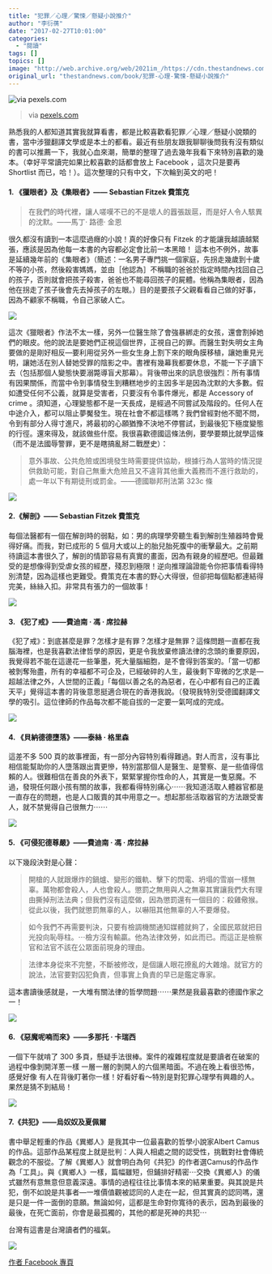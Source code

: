 ```yaml
---
title: "犯罪／心理／驚悚／懸疑小說推介"
author: "李衍蒨"
date: "2017-02-27T10:01:00"
categories:
  - "閱讀"
tags: []
topics: []
image: "http://web.archive.org/web/2021im_/https://cdn.thestandnews.com/media/photos/cache/pexels-photo-26298_r8Xl1_1200x0.jpg"
original_url: "thestandnews.com/book/犯罪-心理-驚悚-懸疑小說推介"
---
```

![via pexels.com](http://web.archive.org/web/2021im_/https://cdn.thestandnews.com/media/photos/cache/pexels-photo-26298_r8Xl1_1200x0.jpg)

> via [pexels.com](http://web.archive.org/web/20210623201615/http://pexels.com/)

熟悉我的人都知道其實我就算看書，都是比較喜歡看犯罪／心理／懸疑小說類的書，當中涉獵翻譯文學或是本土的都看。最近有些朋友跟我聊聊後問我有沒有類似的書可以推薦一下，我就心血來潮，簡單的整理了過去幾年我看下來特別喜歡的幾本。（幸好平常讀完如果比較喜歡的話都會放上 Facebook ，這次只是要再 Shortlist 而已，哈！）。這次整理的只有中文，下次輪到英文的吧！

#### **1\. 《獵眼者》及《集眼者》—— Sebastian Fitzek 費策克**

> 在我們的時代裡，讓人嗟嘆不已的不是壞人的囂張跋扈，而是好人令人駭異的沈默。——馬丁· 路德· 金恩

很久都沒有讀到一本這麼過癮的小說！真的好像只有 Fitzek 的才能讓我越讀越緊張，應該是因為他每一本書的內容都必定會比前一本黑暗！ 這本也不例外，故事是延續幾年前的《集眼者》（簡述：一名男子專門挑一個家庭，先拐走幾歲到十歲不等的小孩，然後殺害媽媽，並由［他認為］不稱職的爸爸於指定時間內找回自己的孩子，否則就會把孩子殺害，爸爸也不能尋回孩子的屍體。他稱為集眼者，因為他在拐走了孩子後會先去掉孩子的左眼。）目的是要孩子父親看看自己做的好事，因為不顧家不稱職，令自己家破人亡。

[![](http://web.archive.org/web/2021im_/https://cdn.thestandnews.com/media/photos/cache/der20augensammler_IHyy7_1200x0.jpeg)](http://web.archive.org/web/20210623201615/https://cdn.thestandnews.com/media/photos/cache/der20augensammler_IHyy7_1200x0.jpeg)

這次《獵眼者》作法不太一樣，另外一位醫生除了會強暴綁走的女孩，還會割掉她們的眼皮。他的說法是要她們正視這個世界，正視自己的罪。而醫生對失明女主角要做的是剛好相反—要利用從另外一些女生身上割下來的眼角膜移植，讓她重見光明，讓她活在別人替她受罪的陰影之中。書裡有幾幕我都要休息，不能一下子讀下去（包括那個人變態快要溺斃導盲犬那幕）。背後帶出來的訊息很強烈：所有事情有因果關係，而當中令到事情發生到糟糕地步的主因多半是因為沈默的大多數。假如遭受任何不公義，就算是受害者，只要沒有令事件爆光，都是 Accessory of crime 。須知道，心理變態都不是一天長成，是經過不同嘗試及階段的。任何人在中途介入，都可以阻止夢魘發生。現在社會不都這樣嗎？我們曾經對他不聞不問，令到有部分人得寸進尺，將最初的心願猶豫不決地不停嘗試，到最後犯下極度變態的行徑。還來得及，就該做些什麼。我很喜歡德國這條法例，要學要類比就學這條（而不是法國辱警罪，更不是瞎搞亂掰二戰歷史）：

> 意外事故、公共危險或困境發生時需要提供協助，根據行為人當時的情況提供救助可能，對自己無重大危險且又不違背其他重大義務而不進行救助的，處一年以下有期徒刑或罰金。——德國聯邦刑法第 323c 條

[![](http://web.archive.org/web/2021im_/https://cdn.thestandnews.com/media/photos/cache/der20augenjager_ZyCRL_1200x0.jpeg)](http://web.archive.org/web/20210623201615/https://cdn.thestandnews.com/media/photos/cache/der20augenjager_ZyCRL_1200x0.jpeg)

#### **2.《解剖》—— Sebastian Fitzek 費策克**

每個法醫都有一個在解剖時的弱點，如：男的病理學旁聽生看到解剖生殖器時會覺得好痛。而我，對已成形的 5 個月大或以上的胎兒胎死腹中的衝擊最大。之前期待讀這本書很久了，解剖的情節容易有真實的畫面，因為有親身的經歷吧。但最難受的是想像得到受虐女孩的經歷，殘忍到極限！逆向推理論證能令你把事情看得特別清楚，因為這樣也更難受。費策克在本書的野心大得很，但卻把每個點都連結得完美，絲絲入扣。非常具有張力的一個故事！

[![](http://web.archive.org/web/2021im_/https://cdn.thestandnews.com/media/photos/cache/10552637_10152610861909641_7705237444205768245_n_CWoxd_1200x0.jpeg)](http://web.archive.org/web/20210623201615/https://cdn.thestandnews.com/media/photos/cache/10552637_10152610861909641_7705237444205768245_n_CWoxd_1200x0.jpeg)

#### **3\. 《犯了戒》——費迪南 ‧ 馮 ‧ 席拉赫**

《犯了戒》：到底甚麼是罪？怎樣才是有罪？怎樣才是無罪？這條問題一直都在我腦海裡，也是我喜歡法律哲學的原因，更是令我放棄修讀法律的念頭的重要原因，我覺得若不能在這邊花一些筆墨，死大量腦細胞，是不會得到答案的。「當一切都被剝奪殆盡，所有的幸福都不可企及，已經破碎的人生，最後剩下卑微的乞求是—超越法律之外，人世間的正義」「每個以善之名的為惡者，在心中都有自己的正義天平」覺得這本書的背後意思挺適合現在的香港我說。（發現我特別受德國翻譯文學的吸引。這位律師的作品每次都不能自拔的一定要一氣呵成的完成。

[![](http://web.archive.org/web/2021im_/https://cdn.thestandnews.com/media/photos/cache/1555437_10152984949329641_3096917719405833401_nqw_J6Qir_1200x0.jpeg)](http://web.archive.org/web/20210623201615/https://cdn.thestandnews.com/media/photos/cache/1555437_10152984949329641_3096917719405833401_nqw_J6Qir_1200x0.jpeg)

#### **4\. 《貝納德德墮落》——泰絲 ‧ 格里森**

這差不多 500 頁的故事裡面，有一部分內容特別看得難過。對人而言，沒有事比相信能幫助你的人墮落跟出賣更慘，特別當那個人是醫生、是警察、是一些值得信賴的人。很難相信在善良的外表下，緊緊掌握你性命的人，其實是一隻惡魔。不過，發現任何跟小孩有關的故事，我都看得特別痛心⋯⋯我知道活取人體器官都是一直存在的問題，也是人口販賣的其中用意之一。想起那些活取器官的方法跟受害人，就不禁覺得自己很無力⋯⋯

[![](http://web.archive.org/web/2021im_/https://cdn.thestandnews.com/media/photos/cache/10355014_10152824987934641_5913628341581907808_n_QYUmg_1200x0.jpeg)](http://web.archive.org/web/20210623201615/https://cdn.thestandnews.com/media/photos/cache/10355014_10152824987934641_5913628341581907808_n_QYUmg_1200x0.jpeg)

#### **5\. 《可侵犯德尊嚴》——費迪南 ‧ 馮 ‧ 席拉赫**

以下幾段決對是心聲：

> 開槍的人就跟爆炸的鍋爐、變形的鐵軌、擊下的閃電、坍塌的雪崩一樣無辜。萬物都會殺人，人也會殺人。懲罰之無用與人之無辜其實讓我們大有理由撕掉刑法法典；但我們沒有這麼做，因為懲罰還有一個目的：殺雞儆猴。從此以後，我們就懲罰無辜的人，以嚇阻其他無辜的人不要爆發。

> 如今我們不再需要判決，只要有檢調機關通知媒體就夠了，全國民眾就把目光投向恥辱柱。⋯檢方沒有輸贏。他為法律效勞，如此而已。而這正是檢察官和法官不該在公眾面前現身的理由。

> 法律本身從來不完整，不斷被修改，是個讓人眼花撩亂的大雜燴。就官方的說法，法官要對囚犯負責，但事實上負責的早已是鑑定專家。

這本書讀後感就是，一大堆有關法律的哲學問題⋯⋯果然是我最喜歡的德國作家之一！

[![](http://web.archive.org/web/2021im_/https://cdn.thestandnews.com/media/photos/cache/12718382_10154014009769641_4012289350625887417_n_xspjF_1200x0.jpeg)](http://web.archive.org/web/20210623201615/https://cdn.thestandnews.com/media/photos/cache/12718382_10154014009769641_4012289350625887417_n_xspjF_1200x0.jpeg)

#### **6\. 《惡魔呢喃而來》——多那托 ‧ 卡瑞西**

一個下午就啃了 300 多頁，懸疑手法很棒。案件的複雜程度就是要讀者在破案的過程中像剝開洋蔥一樣 一層一層的剝開人的六個黑暗面。不過在晚上看很恐怖，感覺好像 有人在背後盯著你一樣！好看好看～特別是對犯罪心理學有興趣的人。果然是猜不到結局！

[![](http://web.archive.org/web/2021im_/https://cdn.thestandnews.com/media/photos/cache/391239_10151081076874641_2140082449_n_B1xVF_1200x0.jpeg)](http://web.archive.org/web/20210623201615/https://cdn.thestandnews.com/media/photos/cache/391239_10151081076874641_2140082449_n_B1xVF_1200x0.jpeg)

#### **7.《共犯》——烏奴奴及夏佩爾**

書中舉足輕重的作品《異鄉人》是我其中一位最喜歡的哲學小說家Albert Camus的作品。這部作品某程度上就是批判：人與人相處之間的認受性，挑戰對社會傳統觀念的不服從。了解《異鄉人》就會明白為何《共犯》的作者選Camus的作品作為「工具」。與《異鄉人》一樣，篇幅雖短，但鋪排好精密⋯交換《異鄉人》的儀式雖然有意無意但意義深遠。事情的過程往往比事情本來的結果重要。與其說是共犯，倒不如說是共事者—一堆價值觀被認同的人走在一起，但其實真的認同嗎，還是只是一件一面倒的意願。無論如何，這都是生命對你寬待的表示，因為到最後的最後，在死亡面前，你會是最孤獨的，其他的都是死神的共犯⋯

台灣有這書是台灣讀者們的福氣。

[![](http://web.archive.org/web/2021im_/https://cdn.thestandnews.com/media/photos/cache/1555437_10152984949329641_3096917719405833401_n_gkygh_1200x0.jpeg)](http://web.archive.org/web/20210623201615/https://cdn.thestandnews.com/media/photos/cache/1555437_10152984949329641_3096917719405833401_n_gkygh_1200x0.jpeg)

[作者 Facebook 專頁](http://web.archive.org/web/20210623201615/https://www.facebook.com/winsomeboneroom/)
